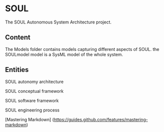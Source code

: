 SOUL
====

The SOUL Autonomous System Architecture project. 




Content
-------

The Models folder contains models capturing different aspects of SOUL. the SOULmodel model is a SysML model of the whole system.




Entities
-------

SOUL autonomy architecture

SOUL conceptual framework

SOUL software framework

SOUL engineering process




[Mastering Markdown] (https://guides.github.com/features/mastering-markdown)

